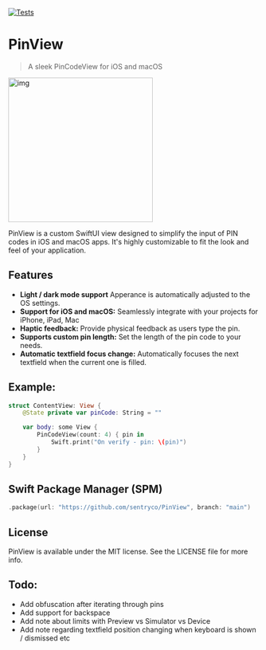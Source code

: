 [![Tests](https://github.com/sentryco/PinView/actions/workflows/Tests.yml/badge.svg)](https://github.com/sentryco/PinView/actions/workflows/Tests.yml)

# PinView

> A sleek PinCodeView for iOS and macOS

<img width="290" alt="img" src="https://s11.gifyu.com/images/SBTf3.gif">

PinView is a custom SwiftUI view designed to simplify the input of PIN codes in iOS and macOS apps. It's highly customizable to fit the look and feel of your application.

## Features

- **Light / dark mode support** Apperance is automatically adjusted to the OS settings.
- **Support for iOS and macOS:** Seamlessly integrate with your projects for iPhone, iPad, Mac
- **Haptic feedback:** Provide physical feedback as users type the pin.
- **Supports custom pin length:** Set the length of the pin code to your needs.
- **Automatic textfield focus change:** Automatically focuses the next textfield when the current one is filled.

## Example:
```swift
struct ContentView: View {
    @State private var pinCode: String = ""

    var body: some View {
        PinCodeView(count: 4) { pin in
            Swift.print("On verify - pin: \(pin)")
        }
    }
}
```

## Swift Package Manager (SPM)

```swift
.package(url: "https://github.com/sentryco/PinView", branch: "main")
```

## License

PinView is available under the MIT license. See the LICENSE file for more info.

## Todo: 
- Add obfuscation after iterating through pins
- Add support for backspace 
- Add note about limits with Preview vs Simulator vs Device 
- Add note regarding textfield position changing when keyboard is shown / dismissed etc
